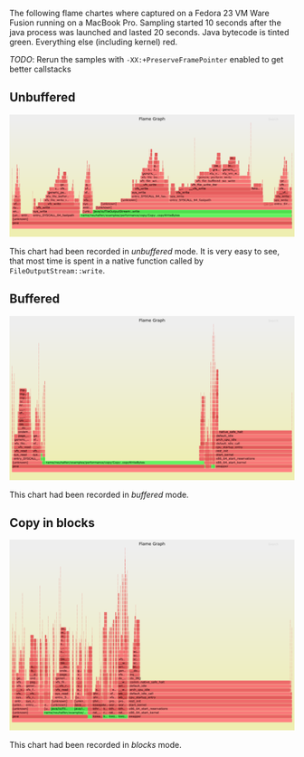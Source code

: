 The following flame chartes where captured on a Fedora 23 VM Ware Fusion running on a MacBook Pro. Sampling started 10 seconds after the java process was launched and lasted 20 seconds. Java bytecode is tinted green. Everything else (including kernel) red.

*TODO*: Rerun the samples with `-XX:+PreserveFramePointer` enabled to get better callstacks


## Unbuffered
[![unbuffered](unbuffered.png)](unbuffered.svg)

This chart had been recorded in _unbuffered_ mode. It is very easy to see, that most time is spent in a native function called by `FileOutputStream::write`. 

## Buffered
[![buffered](buffered.png)](buffered.svg)

This chart had been recorded in _buffered_ mode. 

## Copy in blocks
[![in blocks](in_blocks.png)](in_blocks.svg)

This chart had been recorded in _blocks_ mode. 
